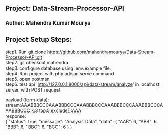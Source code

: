 ## Project: Data-Stream-Processor-API

### Auther: Mahendra Kumar Mourya

## Project Setup Steps:

step1. Run git clone https://github.com/mahendramourya/Data-Stream-Processor-API.git
<br>
step2. git checkout mahendra
<br>
step3. configure database using .env.example file.
<br>
step4. Run project with php artisan serve command
<br>
step5. open postman
<br>
step6. test api 'http://127.0.0.1:8000/api/data-stream/analyze' in localhost server. with POST request
<br>

payload (form-data):
<br>
stream:AAABBBCCCAAABBBCCCAAABBBCCCAAABBBCCCAAABBBCCCAAABBBCCC
k:3
top:5
exclude[]:AAA
<br>
response:
<br>
{
    "status": true,
    "message": "Analysis Data",
    "data": {
        "AAB": 6,
        "ABB": 6,
        "BBB": 6,
        "BBC": 6,
        "BCC": 6
    }
}

